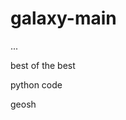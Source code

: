 # galaxy-main
...












best of the best 

python code 










































































geosh














